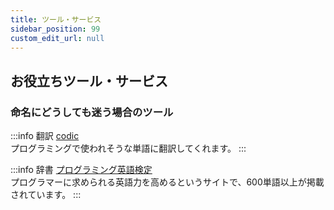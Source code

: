 ```yaml
---
title: ツール・サービス
sidebar_position: 99
custom_edit_url: null
---
```


## お役立ちツール・サービス

### 命名にどうしても迷う場合のツール

:::info 翻訳
[codic](https://codic.jp/engine)  
プログラミングで使われそうな単語に翻訳してくれます。
:::

:::info 辞書
[プログラミング英語検定](https://progeigo.org/learning/essential-words-600-plus/)  
プログラマーに求められる英語力を高めるというサイトで、600単語以上が掲載されています。
:::
